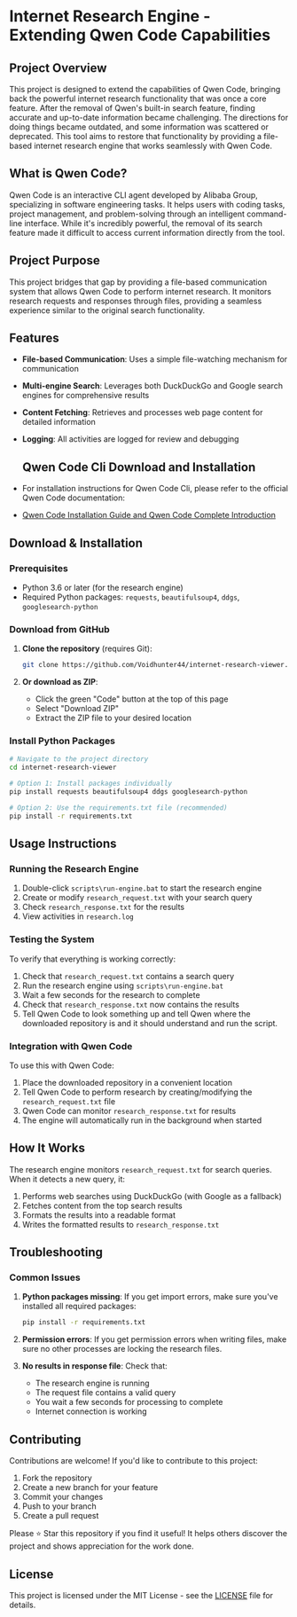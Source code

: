 # Internet Research Engine - Extending Qwen Code Capabilities

## Project Overview

This project is designed to extend the capabilities of Qwen Code, bringing back the powerful internet research functionality that was once a core feature. After the removal of Qwen's built-in search feature, finding accurate and up-to-date information became challenging. The directions for doing things became outdated, and some information was scattered or deprecated. This tool aims to restore that functionality by providing a file-based internet research engine that works seamlessly with Qwen Code.

## What is Qwen Code?

Qwen Code is an interactive CLI agent developed by Alibaba Group, specializing in software engineering tasks. It helps users with coding tasks, project management, and problem-solving through an intelligent command-line interface. While it's incredibly powerful, the removal of its search feature made it difficult to access current information directly from the tool.

## Project Purpose

This project bridges that gap by providing a file-based communication system that allows Qwen Code to perform internet research. It monitors research requests and responses through files, providing a seamless experience similar to the original search functionality.

## Features

- **File-based Communication**: Uses a simple file-watching mechanism for communication
- **Multi-engine Search**: Leverages both DuckDuckGo and Google search engines for comprehensive results
- **Content Fetching**: Retrieves and processes web page content for detailed information
- **Logging**: All activities are logged for review and debugging

   ## Qwen Code Cli Download and Installation
   
 - For installation instructions for Qwen Code Cli, please refer to the official Qwen Code documentation:
 - [Qwen Code Installation Guide and Qwen Code Complete Introduction](https://github.com/QwenLM/qwen-code)   

## Download & Installation

### Prerequisites

- Python 3.6 or later (for the research engine)
- Required Python packages: `requests`, `beautifulsoup4`, `ddgs`, `googlesearch-python`

### Download from GitHub

1. **Clone the repository** (requires Git):
   ```bash
   git clone https://github.com/Voidhunter44/internet-research-viewer.git
   ```

2. **Or download as ZIP**:
   - Click the green "Code" button at the top of this page
   - Select "Download ZIP"
   - Extract the ZIP file to your desired location

### Install Python Packages

```bash
# Navigate to the project directory
cd internet-research-viewer

# Option 1: Install packages individually
pip install requests beautifulsoup4 ddgs googlesearch-python

# Option 2: Use the requirements.txt file (recommended)
pip install -r requirements.txt
```

## Usage Instructions

### Running the Research Engine

1. Double-click `scripts\run-engine.bat` to start the research engine
2. Create or modify `research_request.txt` with your search query
3. Check `research_response.txt` for the results
4. View activities in `research.log`

### Testing the System

To verify that everything is working correctly:

1. Check that `research_request.txt` contains a search query
2. Run the research engine using `scripts\run-engine.bat`
3. Wait a few seconds for the research to complete
4. Check that `research_response.txt` now contains the results
5. Tell Qwen Code to look something up and tell Qwen where the downloaded repository is and it should understand and run the script.

### Integration with Qwen Code

To use this with Qwen Code:
1. Place the downloaded repository in a convenient location
2. Tell Qwen Code to perform research by creating/modifying the `research_request.txt` file
3. Qwen Code can monitor `research_response.txt` for results
4. The engine will automatically run in the background when started

## How It Works

The research engine monitors `research_request.txt` for search queries. When it detects a new query, it:

1. Performs web searches using DuckDuckGo (with Google as a fallback)
2. Fetches content from the top search results
3. Formats the results into a readable format
4. Writes the formatted results to `research_response.txt`

## Troubleshooting

### Common Issues

1. **Python packages missing**: If you get import errors, make sure you've installed all required packages:
   ```bash
   pip install -r requirements.txt
   ```

2. **Permission errors**: If you get permission errors when writing files, make sure no other processes are locking the research files.

3. **No results in response file**: Check that:
   - The research engine is running
   - The request file contains a valid query
   - You wait a few seconds for processing to complete
   - Internet connection is working

## Contributing

Contributions are welcome! If you'd like to contribute to this project:

1. Fork the repository
2. Create a new branch for your feature
3. Commit your changes
4. Push to your branch
5. Create a pull request

Please ⭐ Star this repository if you find it useful! It helps others discover the project and shows appreciation for the work done.

## License

This project is licensed under the MIT License - see the [LICENSE](LICENSE) file for details.